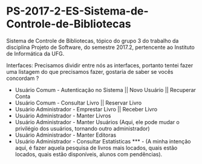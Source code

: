 # PS-2017-2-ES-Sistema-de-Controle-de-Bibliotecas
Sistema de Controle de Bibliotecas, tópico do grupo 3 do trabalho da disciplina Projeto de Software, do semestre 2017.2, pertencente ao Instituto de Informática da UFG.

Interfaces:
Precisamos dividir entre nós as interfaces, portanto tentei fazer uma listagem do que precisamos fazer, gostaria de saber se vocês concordam ?

- Usuário Comum - Autenticação no Sistema || Novo Usuário || Recuperar Conta
- Usuário Comum - Consultar Livro || Reservar Livro
- Usuário Administrador - Emprestar Livro || Receber Livro
- Usuário Administrador - Manter Livros
- Usuário Administrador - Manter Usuários (Aqui, ele pode mudar o privilégio dos usuários, tornando outro administrador)
- Usuário Administrador - Manter Editoras
- Usuário Administrador - Consultar Estatísticas *** - (A minha intenção aqui, é fazer aquela pesquisa de livros mais locados, quais estão locados, quais estão disponíveis, alunos com pendências).
